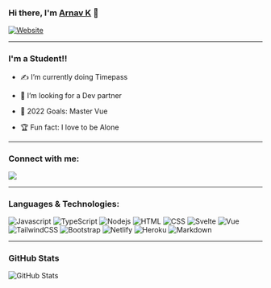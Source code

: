 
  

###  Hi there, I'm [Arnav K](https://dopeweb.ga) 👋

[![Website](https://img.shields.io/badge/Website-https://dopeweb.ga-1abc9c.svg)](https://dopeweb.ga)

---

###  I'm a Student!!

- ✍ I’m currently doing Timepass 

- 🍻 I’m looking for a Dev partner 

- 🥅 2022 Goals: Master Vue

- 🏆 Fun fact: I love to be Alone

---

###  Connect with me:  
[![](https://discord.c99.nl/widget/theme-4/739454321661313025.png)](https://discord.gg/V3WBURuh4N)

---

###  Languages & Technologies:

<img alt="Javascript" src="https://img.shields.io/badge/JavaScript-F7DF1E?style=for-the-badge&logo=javascript&logoColor=black"/>
<img alt="TypeScript" src="https://img.shields.io/badge/TypeScript-007ACC?style=for-the-badge&logo=typescript&logoColor=white"/>
<img alt="Nodejs" src="https://img.shields.io/badge/Node.js-43853D?style=for-the-badge&logo=node.js&logoColor=white"/>
<img alt="HTML" src="https://img.shields.io/badge/HTML5-E34F26?style=for-the-badge&logo=html5&logoColor=white"/>
<img alt="CSS" src="https://img.shields.io/badge/CSS3-1572B6?style=for-the-badge&logo=css3&logoColor=white"/>
<img alt="Svelte" src="https://img.shields.io/badge/Svelte-4A4A55?style=for-the-badge&logo=svelte&logoColor=FF3E00"/>
<img alt="Vue" src="https://img.shields.io/badge/Vue.js-35495E?style=for-the-badge&logo=vue.js&logoColor=4FC08D"/>
<img alt="TailwindCSS" src="https://img.shields.io/badge/Tailwind_CSS-38B2AC?style=for-the-badge&logo=tailwind-css&logoColor=white"/>
<img alt="Bootstrap" src="https://img.shields.io/badge/Bootstrap-563D7C?style=for-the-badge&logo=bootstrap&logoColor=white"/>
<img alt="Netlify" src="https://img.shields.io/badge/Netlify-00C7B7?style=for-the-badge&logo=netlify&logoColor=white"/>
<img alt="Heroku" src="https://img.shields.io/badge/Heroku-430098?style=for-the-badge&logo=heroku&logoColor=white"/>
<img alt="Markdown" src="https://img.shields.io/badge/Markdown-000000?style=for-the-badge&logo=markdown&logoColor=white"/>

---

### GitHub Stats

<img align="left" alt="GitHub Stats" src="https://github-readme-stats.vercel.app/api?username=ArnavK-09&show_icons=true&hide_border=true&theme=dark" />
